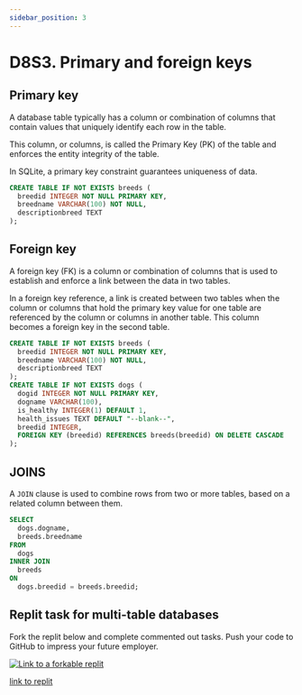 ```yaml
---
sidebar_position: 3
---
```


# D8S3. Primary and foreign keys

## Primary key

A database table typically has a column or combination of columns that contain values that uniquely identify each row in the table.

This column, or columns, is called the Primary Key (PK) of the table and enforces the entity integrity of the table.

In SQLite, a primary key constraint guarantees uniqueness of data.


```sql
CREATE TABLE IF NOT EXISTS breeds (
  breedid INTEGER NOT NULL PRIMARY KEY,
  breedname VARCHAR(100) NOT NULL,
  descriptionbreed TEXT
);
```

## Foreign key

A foreign key (FK) is a column or combination of columns that is used to establish and enforce a link between the data in two tables.

In a foreign key reference, a link is created between two tables when the column or columns that hold the primary key value for one table are referenced by the column or columns in another table. This column becomes a foreign key in the second table.

```sql
CREATE TABLE IF NOT EXISTS breeds (
  breedid INTEGER NOT NULL PRIMARY KEY,
  breedname VARCHAR(100) NOT NULL,
  descriptionbreed TEXT
);
CREATE TABLE IF NOT EXISTS dogs (
  dogid INTEGER NOT NULL PRIMARY KEY,
  dogname VARCHAR(100),
  is_healthy INTEGER(1) DEFAULT 1,
  health_issues TEXT DEFAULT "--blank--",
  breedid INTEGER,
  FOREIGN KEY (breedid) REFERENCES breeds(breedid) ON DELETE CASCADE
);
```

## JOINS

A `JOIN` clause is used to combine rows from two or more tables, based on a related column between them.

```sql
SELECT
  dogs.dogname,
  breeds.breedname
FROM
  dogs
INNER JOIN
  breeds
ON
  dogs.breedid = breeds.breedid;
```

## Replit task for multi-table databases

Fork the replit below and complete commented out tasks. Push your code to GitHub to impress your future employer.

[<img
    src="/img/icons/replit.svg"
    alt="Link to a forkable replit"
/>](https://replit.com/@missPunter/sql-dogs-2-tables-only-2#main.sql)

[link to replit](https://replit.com/@missPunter/sql-dogs-2-tables-only-2#main.sql)
